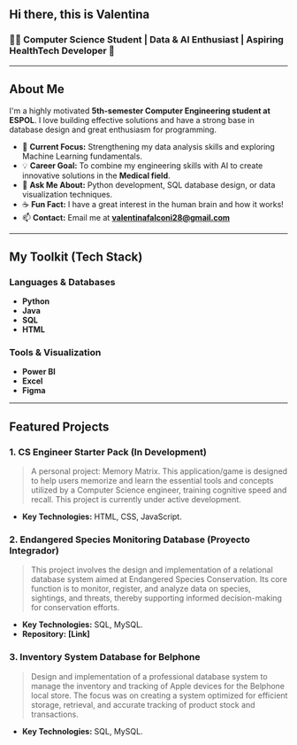 ## Hi there, this is Valentina 
### 👩‍💻 Computer Science Student | Data & AI Enthusiast | Aspiring HealthTech Developer 🧠

---

## About Me

I'm a highly motivated **5th-semester Computer Engineering student at ESPOL**.  I love building effective solutions and have a strong base in database design and great enthusiasm for programming.

* 🎯 **Current Focus:** Strengthening my data analysis skills and exploring Machine Learning fundamentals. 
* 💡 **Career Goal:** To combine my engineering skills with AI to create innovative solutions in the **Medical field**.
* 💬 **Ask Me About:** Python development, SQL database design, or data visualization techniques.
* ☕ **Fun Fact:** I have a great interest in the human brain and how it works!
* 📫 **Contact:** Email me at **valentinafalconi28@gmail.com**

---

## My Toolkit (Tech Stack)

### Languages & Databases

* **Python**
* **Java**
* **SQL**
* **HTML**

### Tools & Visualization

* **Power BI**
* **Excel**
* **Figma**

---

## Featured Projects


### 1. CS Engineer Starter Pack (In Development)

> A personal project: Memory Matrix. This application/game is designed to help users memorize and learn the essential tools and concepts utilized by a Computer Science engineer, training cognitive speed and recall. This project is currently under active development.

* **Key Technologies:** HTML, CSS, JavaScript.

### 2. Endangered Species Monitoring Database (Proyecto Integrador)

> This project involves the design and implementation of a relational database system aimed at Endangered Species Conservation. Its core function is to monitor, register, and analyze data on species, sightings, and threats, thereby supporting informed decision-making for conservation efforts.

* **Key Technologies:** SQL, MySQL.
* **Repository:** **[Link]**

### 3. Inventory System Database for Belphone

> Design and implementation of a professional database system to manage the inventory and tracking of Apple devices for the Belphone local store. The focus was on creating a system optimized for efficient storage, retrieval, and accurate tracking of product stock and transactions.

* **Key Technologies:** SQL, MySQL.
